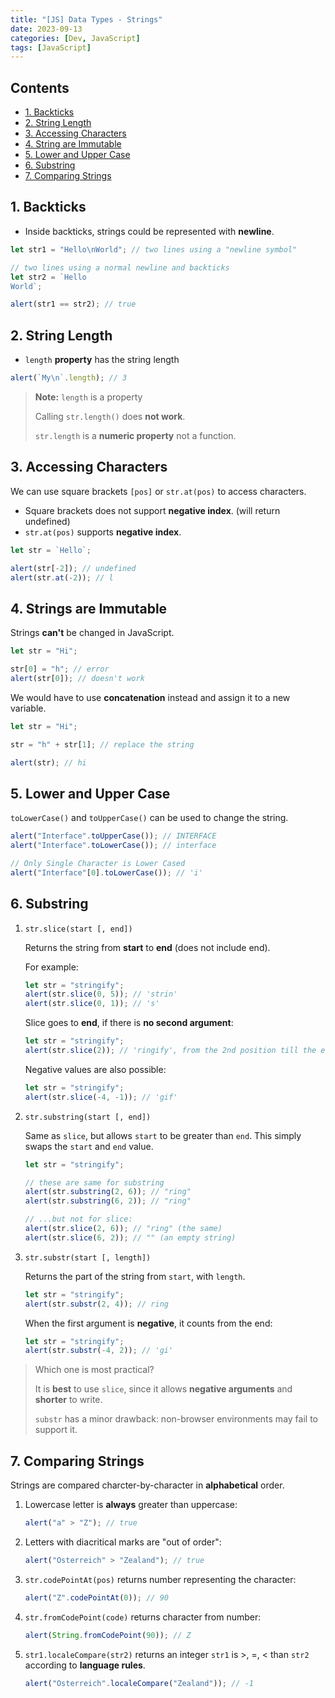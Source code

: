 ```yaml
---
title: "[JS] Data Types - Strings"
date: 2023-09-13
categories: [Dev, JavaScript]
tags: [JavaScript]
---
```


## Contents

- [1. Backticks](#1-backticks)
- [2. String Length](#2-string-length)
- [3. Accessing Characters](#3-accessing-characters)
- [4. String are Immutable](#4-strings-are-immutable)
- [5. Lower and Upper Case](#5-lower-and-upper-case)
- [6. Substring](#6-substring)
- [7. Comparing Strings](#7-comparing-strings)

## 1. Backticks

- Inside backticks, strings could be represented with **newline**.

```jsx
let str1 = "Hello\nWorld"; // two lines using a "newline symbol"

// two lines using a normal newline and backticks
let str2 = `Hello
World`;

alert(str1 == str2); // true
```

## 2. String Length

- `length` **property** has the string length

```jsx
alert(`My\n`.length); // 3
```

> **Note:** `length` is a property
>
> Calling `str.length()` does **not work**.
>
> `str.length` is a **numeric property** not a function.

## 3. Accessing Characters

We can use square brackets `[pos]` or `str.at(pos)` to access characters.

- Square brackets does not support **negative index**. (will return undefined)
- `str.at(pos)` supports **negative index**.

```jsx
let str = `Hello`;

alert(str[-2]); // undefined
alert(str.at(-2)); // l
```

## 4. Strings are Immutable

Strings **can't** be changed in JavaScript.

```jsx
let str = "Hi";

str[0] = "h"; // error
alert(str[0]); // doesn't work
```

We would have to use **concatenation** instead and assign it to a new variable.

```jsx
let str = "Hi";

str = "h" + str[1]; // replace the string

alert(str); // hi
```

## 5. Lower and Upper Case

`toLowerCase()` and `toUpperCase()` can be used to change the string.

```jsx
alert("Interface".toUpperCase()); // INTERFACE
alert("Interface".toLowerCase()); // interface

// Only Single Character is Lower Cased
alert("Interface"[0].toLowerCase()); // 'i'
```

## 6. Substring

1. `str.slice(start [, end])`

   Returns the string from **start** to **end** (does not include end).

   For example:

   ```jsx
   let str = "stringify";
   alert(str.slice(0, 5)); // 'strin'
   alert(str.slice(0, 1)); // 's'
   ```

   Slice goes to **end**, if there is **no second argument**:

   ```jsx
   let str = "stringify";
   alert(str.slice(2)); // 'ringify', from the 2nd position till the end
   ```

   Negative values are also possible:

   ```jsx
   let str = "stringify";
   alert(str.slice(-4, -1)); // 'gif'
   ```

2. `str.substring(start [, end])`

   Same as `slice`, but allows `start` to be greater than `end`. This simply swaps the `start` and `end` value.

   ```jsx
   let str = "stringify";

   // these are same for substring
   alert(str.substring(2, 6)); // "ring"
   alert(str.substring(6, 2)); // "ring"

   // ...but not for slice:
   alert(str.slice(2, 6)); // "ring" (the same)
   alert(str.slice(6, 2)); // "" (an empty string)
   ```

3. `str.substr(start [, length])`

   Returns the part of the string from `start`, with `length`.

   ```jsx
   let str = "stringify";
   alert(str.substr(2, 4)); // ring
   ```

   When the first argument is **negative**, it counts from the end:

   ```jsx
   let str = "stringify";
   alert(str.substr(-4, 2)); // 'gi'
   ```

> Which one is most practical?
>
> It is **best** to use `slice`, since it allows **negative arguments** and **shorter** to write.
>
> `substr` has a minor drawback: non-browser environments may fail to support it.

## 7. Comparing Strings

Strings are compared charcter-by-character in **alphabetical** order.

1. Lowercase letter is **always** greater than uppercase:

   ```jsx
   alert("a" > "Z"); // true
   ```

2. Letters with diacritical marks are "out of order":

   ```jsx
   alert("Österreich" > "Zealand"); // true
   ```

3. `str.codePointAt(pos)` returns number representing the character:

   ```jsx
   alert("Z".codePointAt(0)); // 90
   ```

4. `str.fromCodePoint(code)` returns character from number:

   ```jsx
   alert(String.fromCodePoint(90)); // Z
   ```

5. `str1.localeCompare(str2)` returns an integer `str1` is >, =, < than `str2` according to **language rules**.

   ```jsx
   alert("Österreich".localeCompare("Zealand")); // -1
   ```
